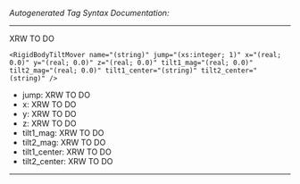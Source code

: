 _Autogenerated Tag Syntax Documentation:_

---
XRW TO DO

```
<RigidBodyTiltMover name="(string)" jump="(xs:integer; 1)" x="(real; 0.0)" y="(real; 0.0)" z="(real; 0.0)" tilt1_mag="(real; 0.0)" tilt2_mag="(real; 0.0)" tilt1_center="(string)" tilt2_center="(string)" />
```

-   jump: XRW TO DO
-   x: XRW TO DO
-   y: XRW TO DO
-   z: XRW TO DO
-   tilt1_mag: XRW TO DO
-   tilt2_mag: XRW TO DO
-   tilt1_center: XRW TO DO
-   tilt2_center: XRW TO DO

---
